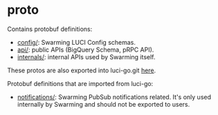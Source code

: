 # proto

Contains protobuf definitions:

  * [config/](config/): Swarming LUCI Config schemas.
  * [api/](api/): public APIs (BigQuery Schema, pRPC API).
  * [internals/](internals/): internal APIs used by Swarming itself.

These protos are also exported into luci-go.git [here].

[here]: https://chromium.googlesource.com/infra/luci/luci-go/+/refs/heads/main/swarming/proto/

Protobuf definitions that are imported from luci-go:
  * [notifications/](notifications/): Swarming PubSub notifications related.
    It's only used internally by Swarming and should not be exported to users.